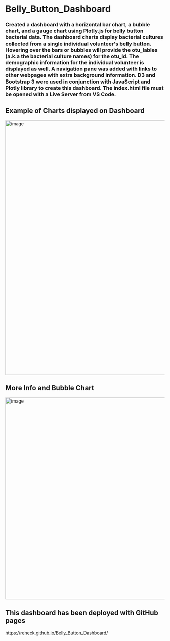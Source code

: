 # Belly_Button_Dashboard
### Created a dashboard with a horizontal bar chart, a bubble chart, and a gauge chart using Plotly.js for belly button bacterial data. The dashboard charts display bacterial cultures collected from a single individual volunteer's belly button. Hovering over the bars or bubbles will provide the otu_lables (a.k.a the bacterial culture names) for the otu_id. The demographic information for the individual volunteer is displayed as well. A navigation pane was added with links to other webpages with extra background information. D3 and Bootstrap 3 were used in conjunction with JavaScript and Plotly library to create this dashboard. The index.html file must be opened with a Live Server from VS Code. 

## Example of Charts displayed on Dashboard
<img width="805" alt="image" src="https://user-images.githubusercontent.com/102757676/175790259-7c7cbe91-6a85-4207-9f14-4fe9198b2355.png">


## More Info and Bubble Chart
<img width="638" alt="image" src="https://user-images.githubusercontent.com/102757676/175790277-32367847-add4-479d-ac86-edf9c63b7606.png">

## This dashboard has been deployed with GitHub pages
https://reheck.github.io/Belly_Button_Dashboard/

